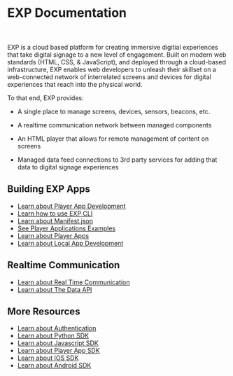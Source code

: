 # EXP Documentation
<br /><br />
EXP is a cloud based platform for creating immersive digitial experiences that take digital signage to a new level of engagement. Built on modern web standards (HTML, CSS, & JavaScript), and deployed through a cloud-based infrastructure, EXP enables web developers to unleash their skillset on a web-connected network of interrelated screens and devices for digital experiences that reach into the physical world.

To that end, EXP provides:

* A single place to manage screens, devices, sensors, beacons, etc.

* A realtime communication network between managed components

* An HTML player that allows for remote management of content on screens

* Managed data feed connections to 3rd party services for adding that data to digital signage experiences

## Building EXP Apps

<div class="row bs-callout bs-callout">
  <div class="col-md-12">
      <ul>
        <li><a href="/developers/tutorials/player-apps">Learn about Player App Development</a></li>
        <li><a href="https://github.com/scalainc/exp-cli">Learn how to use EXP CLI</a></li>
        <li><a href="/developers/reference/manifest">Learn about Manifest.json</a></li>
        <li><a href="https://github.com/scalainc/exp-app-boilerplates">See Player Applications Examples</a></li>
        <li><a href="/developers/guides/player-apps">Learn about Player Apps</a></li>
        <li><a href="/developers/guides/local-app-development">Learn about Local App Development</a></li>
      </ul>
  </div>
</div>

## Realtime Communication

<div class="row bs-callout bs-callout">
  <div class="col-md-12">
      <ul>
        <li><a href="/developers/guides/real-time-communication">Learn about Real Time Communication</a></li>
        <li><a href="/developers/guides/data">Learn about The Data API</a></li>
      </ul>
  </div>
</div>

## More Resources

<div class="row bs-callout bs-callout">
  <div class="col-md-12">
      <ul>
        <li><a href="/developers/reference/authentication">Learn about Authentication</a></li>
        <li><a href="/developers/reference/python-sdk">Learn about Python SDK</a></li>
        <li><a href="/developers/reference/javascript-sdk">Learn about Javascript SDK</a></li>
        <li><a href="/developers/reference/player-app-sdk">Learn about Player App SDK</a></li>
        <li><a href="/developers/reference/ios-sdk">Learn about IOS SDK</a></li>
        <li><a href="/developers/reference/android-sdk">Learn about Android SDK</a></li>
      </ul>
  </div>
</div>
